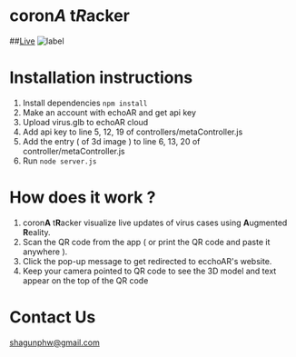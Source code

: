 # coron*A* t*R*acker

##[Live](https://corona---tracker.herokuapp.com/)
![label](replay.gif "gif")

# Installation instructions
1. Install dependencies ```npm install```
2. Make an account with echoAR and get api key
3. Upload virus.glb to echoAR cloud
4. Add api key to line 5, 12, 19 of controllers/metaController.js
5. Add the entry ( of 3d image ) to line 6, 13, 20 of controller/metaController.js
5. Run ```node server.js```

# How does it work ?
1. coron**A** t**R**acker visualize live updates of virus cases using **A**ugmented **R**eality.
2. Scan the QR code from the app ( or print the QR code and paste it anywhere ).
3. Click the pop-up message to get redirected to ecchoAR's website.
4. Keep your camera pointed to QR code to see the 3D model and text appear on the top of the QR code

# Contact Us
shagunphw@gmail.com

